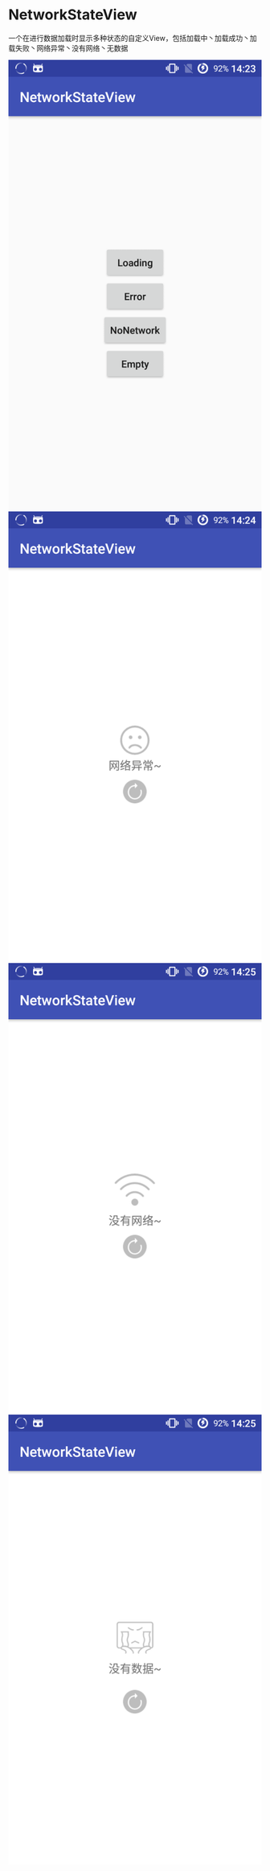 # NetworkStateView
一个在进行数据加载时显示多种状态的自定义View，包括加载中丶加载成功丶加载失败丶网络异常丶没有网络丶无数据

![](https://github.com/AlarmZeng/NetworkStateView/blob/master/screenshots/screenshot1.png)
![](https://github.com/AlarmZeng/NetworkStateView/blob/master/screenshots/screenshot2.png)
![](https://github.com/AlarmZeng/NetworkStateView/blob/master/screenshots/screenshot3.png)
![](https://github.com/AlarmZeng/NetworkStateView/blob/master/screenshots/screenshot4.png)
